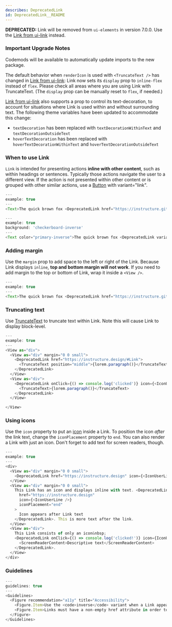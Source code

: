 ```yaml
---
describes: DeprecatedLink
id: DeprecatedLink__README
---
```


**DEPRECATED:** Link will be removed from `ui-elements` in version 7.0.0. Use the [Link from ui-link](#Link) instead.

### Important Upgrade Notes
Codemods will be available to automatically update imports to the new package.

The default behavior when `renderIcon` is used with `<TruncateText />` has changed in [Link from ui-link](#Link):
Link now sets its `display` prop to `inline-flex` instead of `flex`. Please check all areas where you are
using Link with TruncateText. (The `display` prop can be manually reset to `flex`, if needed.)

[Link from ui-link](#Link) also supports a prop to control its text-decoration, to account for situations where
Link is used within and without surrounding text. The following theme variables have been updated to accommodate this change:

- `textDecoration` has been replaced with `textDecorationWithinText` and `textDecorationOutsideText`
- `hoverTextDecoration` has been replaced with `hoverTextDecorationWithinText` and `hoverTextDecorationOutsideText`

### When to use Link

`Link` is intended for presenting actions __inline with other content__, such as within headings or sentences. Typically those actions navigate the user to a different view. If the action is not presented within other content or is grouped with other similar actions, use a [Button](#Button) with variant="link".

```js
---
example: true
---
<Text>The quick brown fox <DeprecatedLink href="https://instructure.github.io/instructure-ui/">jumps</DeprecatedLink> over the lazy dog.</Text>
```

```js
---
example: true
background: 'checkerboard-inverse'
---
<Text color="primary-inverse">The quick brown fox <DeprecatedLink variant="inverse" href="https://instructure.github.io/instructure-ui/">jumps</DeprecatedLink> over the lazy dog.</Text>
```

### Adding margin

Use the `margin` prop to add space to the left or right of the Link. Because
Link displays `inline`, __top and bottom margin will not work__. If you need
to add margin to the top or bottom of Link, wrap it inside a `<View />`.

```js
---
example: true
---
<Text>The quick brown fox <DeprecatedLink href="https://instructure.github.io/instructure-ui/" margin="0 small">jumps</DeprecatedLink> over the lazy dog.</Text>
```

### Truncating text

Use [TruncateText](#TruncateText) to truncate text within Link. Note this will cause Link to display block-level.

```js
---
example: true
---
<View as="div">
  <View as="div" margin="0 0 small">
    <DeprecatedLink href="https://instructure.design/#Link">
      <TruncateText position="middle">{lorem.paragraph()}</TruncateText>
    </DeprecatedLink>
  </View>
  <View as="div">
    <DeprecatedLink onClick={() => console.log('clicked')} icon={<IconUserLine size="small" />}>
      <TruncateText>{lorem.paragraph()}</TruncateText>
    </DeprecatedLink>
  </View>

</View>
```

### Using icons

Use the `icon` property to put an [icon](#iconography) inside a Link. To position the
icon _after_ the link text, change the `iconPlacement` property to `end`. You can also
render a Link with just an icon. Don't forget to add text for screen readers, though.

```js
---
example: true
---
<div>
  <View as="div" margin="0 0 small">
    <DeprecatedLink href="https://instructure.design" icon={<IconUserLine size="small" />}>Icon before text</DeprecatedLink> with the quick brown fox
  </View>
  <View as="div" margin="0 0 small">
    This Link has an icon and displays inline with text. <DeprecatedLink
      href="https://instructure.design"
      icon={<IconUserLine />}
      iconPlacement="end"
    >
      Icon appears after Link text
    </DeprecatedLink>. This is more text after the link.
  </View>
  <View as="div">
    This Link consists of only an icon&nbsp;
    <DeprecatedLink onClick={() => console.log('clicked!')} icon={IconUserLine}>
      <ScreenReaderContent>Descriptive text</ScreenReaderContent>
    </DeprecatedLink>.
  </View>
</div>
```

### Guidelines

```js
---
guidelines: true
---
<Guidelines>
  <Figure recommendation="a11y" title="Accessibility">
    <Figure.Item>Use the <code>inverse</code> variant when a Link appears on a dark background to ensure adequate contrast</Figure.Item>
    <Figure.Item>Links must have a non-empty href attribute in order to be considered true links and to be accessible to keyboard users</Figure.Item>
  </Figure>
</Guidelines>
```

